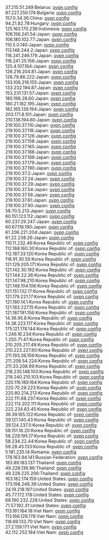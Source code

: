 37.215.51.249:Belarus: [ovpn config](vpn/37_215_51_249.ovpn)  
87.227.250.174:Bulgaria: [ovpn config](vpn/87_227_250_174.ovpn)  
157.0.34.36:China: [ovpn config](vpn/157_0_34_36.ovpn)  
94.21.82.78:Hungary: [ovpn config](vpn/94_21_82_78.ovpn)  
125.163.170.236:Indonesia: [ovpn config](vpn/125_163_170_236.ovpn)  
106.156.241.54:Japan: [ovpn config](vpn/106_156_241_54.ovpn)  
106.180.102.77:Japan: [ovpn config](vpn/106_180_102_77.ovpn)  
110.5.0.140:Japan: [ovpn config](vpn/110_5_0_140.ovpn)  
113.148.244.2:Japan: [ovpn config](vpn/113_148_244_2.ovpn)  
118.241.246.179:Japan: [ovpn config](vpn/118_241_246_179.ovpn)  
118.241.25.156:Japan: [ovpn config](vpn/118_241_25_156.ovpn)  
125.4.107.164:Japan: [ovpn config](vpn/125_4_107_164.ovpn)  
126.216.204.81:Japan: [ovpn config](vpn/126_216_204_81.ovpn)  
126.79.86.222:Japan: [ovpn config](vpn/126_79_86_222.ovpn)  
133.106.216.155:Japan: [ovpn config](vpn/133_106_216_155.ovpn)  
133.232.194.87:Japan: [ovpn config](vpn/133_232_194_87.ovpn)  
153.231.131.57:Japan: [ovpn config](vpn/153_231_131_57.ovpn)  
180.198.28.60:Japan: [ovpn config](vpn/180_198_28_60.ovpn)  
180.21.182.195:Japan: [ovpn config](vpn/180_21_182_195.ovpn)  
182.165.139.194:Japan: [ovpn config](vpn/182_165_139_194.ovpn)  
203.171.8.101:Japan: [ovpn config](vpn/203_171_8_101.ovpn)  
210.138.194.60:Japan: [ovpn config](vpn/210_138_194_60.ovpn)  
219.100.37.110:Japan: [ovpn config](vpn/219_100_37_110.ovpn)  
219.100.37.118:Japan: [ovpn config](vpn/219_100_37_118.ovpn)  
219.100.37.126:Japan: [ovpn config](vpn/219_100_37_126.ovpn)  
219.100.37.158:Japan: [ovpn config](vpn/219_100_37_158.ovpn)  
219.100.37.165:Japan: [ovpn config](vpn/219_100_37_165.ovpn)  
219.100.37.166:Japan: [ovpn config](vpn/219_100_37_166.ovpn)  
219.100.37.169:Japan: [ovpn config](vpn/219_100_37_169.ovpn)  
219.100.37.179:Japan: [ovpn config](vpn/219_100_37_179.ovpn)  
219.100.37.190:Japan: [ovpn config](vpn/219_100_37_190.ovpn)  
219.100.37.2:Japan: [ovpn config](vpn/219_100_37_2.ovpn)  
219.100.37.24:Japan: [ovpn config](vpn/219_100_37_24.ovpn)  
219.100.37.29:Japan: [ovpn config](vpn/219_100_37_29.ovpn)  
219.100.37.54:Japan: [ovpn config](vpn/219_100_37_54.ovpn)  
219.100.37.56:Japan: [ovpn config](vpn/219_100_37_56.ovpn)  
219.100.37.81:Japan: [ovpn config](vpn/219_100_37_81.ovpn)  
219.100.37.90:Japan: [ovpn config](vpn/219_100_37_90.ovpn)  
58.70.5.213:Japan: [ovpn config](vpn/58_70_5_213.ovpn)  
60.151.123.112:Japan: [ovpn config](vpn/60_151_123_112.ovpn)  
60.237.29.247:Japan: [ovpn config](vpn/60_237_29_247.ovpn)  
60.67.116.190:Japan: [ovpn config](vpn/60_67_116_190.ovpn)  
61.206.221.204:Japan: [ovpn config](vpn/61_206_221_204.ovpn)  
61.22.238.26:Japan: [ovpn config](vpn/61_22_238_26.ovpn)  
110.11.232.46:Korea Republic of: [ovpn config](vpn/110_11_232_46.ovpn)  
112.168.160.30:Korea Republic of: [ovpn config](vpn/112_168_160_30.ovpn)  
112.187.33.120:Korea Republic of: [ovpn config](vpn/112_187_33_120.ovpn)  
118.91.30.55:Korea Republic of: [ovpn config](vpn/118_91_30_55.ovpn)  
121.129.205.171:Korea Republic of: [ovpn config](vpn/121_129_205_171.ovpn)  
121.142.30.192:Korea Republic of: [ovpn config](vpn/121_142_30_192.ovpn)  
121.144.22.36:Korea Republic of: [ovpn config](vpn/121_144_22_36.ovpn)  
121.147.98.210:Korea Republic of: [ovpn config](vpn/121_147_98_210.ovpn)  
121.148.104.106:Korea Republic of: [ovpn config](vpn/121_148_104_106.ovpn)  
121.151.132.17:Korea Republic of: [ovpn config](vpn/121_151_132_17.ovpn)  
121.179.221.17:Korea Republic of: [ovpn config](vpn/121_179_221_17.ovpn)  
121.180.14.1:Korea Republic of: [ovpn config](vpn/121_180_14_1.ovpn)  
121.183.227.15:Korea Republic of: [ovpn config](vpn/121_183_227_15.ovpn)  
121.187.191.156:Korea Republic of: [ovpn config](vpn/121_187_191_156.ovpn)  
14.36.95.8:Korea Republic of: [ovpn config](vpn/14_36_95_8.ovpn)  
14.38.223.117:Korea Republic of: [ovpn config](vpn/14_38_223_117.ovpn)  
175.121.178.144:Korea Republic of: [ovpn config](vpn/175_121_178_144.ovpn)  
1.246.16.234:Korea Republic of: [ovpn config](vpn/1_246_16_234.ovpn)  
1.250.71.47:Korea Republic of: [ovpn config](vpn/1_250_71_47.ovpn)  
210.205.217.49:Korea Republic of: [ovpn config](vpn/210_205_217_49.ovpn)  
210.223.227.60:Korea Republic of: [ovpn config](vpn/210_223_227_60.ovpn)  
211.193.36.159:Korea Republic of: [ovpn config](vpn/211_193_36_159.ovpn)  
211.208.54.224:Korea Republic of: [ovpn config](vpn/211_208_54_224.ovpn)  
211.33.208.99:Korea Republic of: [ovpn config](vpn/211_33_208_99.ovpn)  
218.235.148.103:Korea Republic of: [ovpn config](vpn/218_235_148_103.ovpn)  
219.240.210.103:Korea Republic of: [ovpn config](vpn/219_240_210_103.ovpn)  
220.116.189.164:Korea Republic of: [ovpn config](vpn/220_116_189_164.ovpn)  
220.70.29.223:Korea Republic of: [ovpn config](vpn/220_70_29_223.ovpn)  
220.80.214.213:Korea Republic of: [ovpn config](vpn/220_80_214_213.ovpn)  
222.111.68.237:Korea Republic of: [ovpn config](vpn/222_111_68_237.ovpn)  
222.113.202.111:Korea Republic of: [ovpn config](vpn/222_113_202_111.ovpn)  
222.234.83.45:Korea Republic of: [ovpn config](vpn/222_234_83_45.ovpn)  
36.39.165.122:Korea Republic of: [ovpn config](vpn/36_39_165_122.ovpn)  
39.121.140.43:Korea Republic of: [ovpn config](vpn/39_121_140_43.ovpn)  
39.124.237.5:Korea Republic of: [ovpn config](vpn/39_124_237_5.ovpn)  
58.151.16.20:Korea Republic of: [ovpn config](vpn/58_151_16_20.ovpn)  
58.229.195.17:Korea Republic of: [ovpn config](vpn/58_229_195_17.ovpn)  
58.234.22.44:Korea Republic of: [ovpn config](vpn/58_234_22_44.ovpn)  
59.28.45.133:Korea Republic of: [ovpn config](vpn/59_28_45_133.ovpn)  
5.181.235.14:Romania: [ovpn config](vpn/5_181_235_14.ovpn)  
178.163.94.141:Russian Federation: [ovpn config](vpn/178_163_94_141.ovpn)  
183.89.183.137:Thailand: [ovpn config](vpn/183_89_183_137.ovpn)  
49.228.136.96:Thailand: [ovpn config](vpn/49_228_136_96.ovpn)  
49.228.225.206:Thailand: [ovpn config](vpn/49_228_225_206.ovpn)  
163.182.174.159:United States: [ovpn config](vpn/163_182_174_159.ovpn)  
173.198.248.39:United States: [ovpn config](vpn/173_198_248_39.ovpn)  
24.19.218.197:United States: [ovpn config](vpn/24_19_218_197.ovpn)  
45.77.172.178:United States: [ovpn config](vpn/45_77_172_178.ovpn)  
68.190.232.228:United States: [ovpn config](vpn/68_190_232_228.ovpn)  
71.57.192.31:United States: [ovpn config](vpn/71_57_192_31.ovpn)  
113.161.164.18:Viet Nam: [ovpn config](vpn/113_161_164_18.ovpn)  
113.166.128.178:Viet Nam: [ovpn config](vpn/113_166_128_178.ovpn)  
118.69.133.70:Viet Nam: [ovpn config](vpn/118_69_133_70.ovpn)  
27.2.159.171:Viet Nam: [ovpn config](vpn/27_2_159_171.ovpn)  
42.112.252.184:Viet Nam: [ovpn config](vpn/42_112_252_184.ovpn)  
